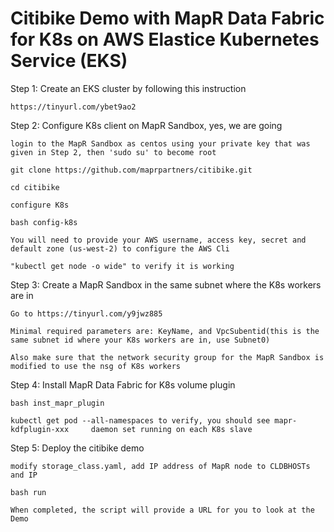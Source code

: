 # Citibike Demo with MapR Data Fabric for K8s on AWS Elastice Kubernetes Service (EKS)

Step 1: Create an EKS cluster by following this instruction

    https://tinyurl.com/ybet9ao2

Step 2: Configure K8s client on MapR Sandbox, yes, we are going 

    login to the MapR Sandbox as centos using your private key that was given in Step 2, then 'sudo su' to become root

    git clone https://github.com/maprpartners/citibike.git

    cd citibike

    configure K8s

    bash config-k8s
    
    You will need to provide your AWS username, access key, secret and default zone (us-west-2) to configure the AWS Cli

    "kubectl get node -o wide" to verify it is working
    
Step 3: Create a MapR Sandbox in the same subnet where the K8s workers are in

    Go to https://tinyurl.com/y9jwz885
    
    Minimal required parameters are: KeyName, and VpcSubentid(this is the same subnet id where your K8s workers are in, use Subnet0)
    
    Also make sure that the network security group for the MapR Sandbox is modified to use the nsg of K8s workers

Step 4: Install MapR Data Fabric for K8s volume plugin

    bash inst_mapr_plugin 

    kubectl get pod --all-namespaces to verify, you should see mapr-kdfplugin-xxx     daemon set running on each K8s slave

Step 5: Deploy the citibike demo

    modify storage_class.yaml, add IP address of MapR node to CLDBHOSTs and IP
    
    bash run

    When completed, the script will provide a URL for you to look at the Demo


